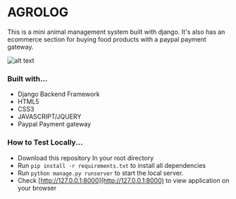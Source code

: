 # AGROLOG

This is a mini animal management system built with django. It's also has an ecommerce section for buying food products with a paypal payment gateway.

![alt text](https://github.com/kayprogrammer/animal-management-system-with-django/blob/main/display.png?raw=true)

### Built with...

* Django Backend Framework
* HTML5
* CSS3
* JAVASCRIPT/JQUERY
* Paypal Payment gateway


### How to Test Locally...

* Download this repository
In your root directory
* Run `pip install -r requirements.txt` to install all dependencies
* Run `python manage.py runserver` to start the local server.
* Check [http://127.0.0.1:8000](http://127.0.0.1:8000) to view application on your browser
